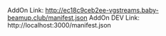 AddOn Link:  http://ec18c9ceb2ee-vgstreams.baby-beamup.club/manifest.json
AddOn DEV Link: http://localhost:3000/manifest.json